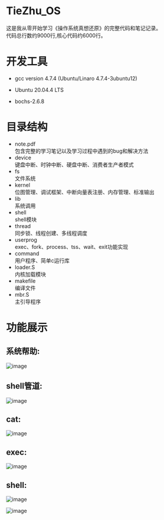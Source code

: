 # TieZhu_OS  
这是我从零开始学习《操作系统真想还原》的完整代码和笔记记录。  
代码总行数约9000行,核心代码约6000行。  
# 开发工具
  + gcc version 4.7.4 (Ubuntu/Linaro 4.7.4-3ubuntu12)   
  
  + Ubuntu 20.04.4 LTS  
  
  + bochs-2.6.8  
  
# 目录结构
  + note.pdf  
      包含完整的学习笔记以及学习过程中遇到的bug和解决方法
  + device    
      键盘中断、时钟中断、硬盘中断、消费者生产者模式  
  + fs        
      文件系统  
  + kernel    
      位图管理、调试框架、中断向量表注册、内存管理、标准输出  
  + lib       
      系统调用  
  + shell     
      shell模块  
  + thread    
      同步锁、线程创建、多线程调度  
  + userprog  
      exec、fork、process、tss、wait、exit功能实现  
  + command   
      用户程序、简单c运行库  
  + loader.S  
      内核加载模块  
  + makefile  
      编译文件  
  + mbr.S     
      主引导程序  
# 功能展示
  ## 系统帮助:  
  
  ![image](https://user-images.githubusercontent.com/58016964/197725439-fa348fd6-b4cb-4014-b4c9-4ec1f9c5de96.png)  
  ## shell管道:  
  ![image](https://user-images.githubusercontent.com/58016964/197729317-a8f89f8f-e27d-4b7e-ae73-89b05db17e82.png)  
  
  ## cat:  
  ![image](https://user-images.githubusercontent.com/58016964/197729457-170f0335-74ce-4fbe-9727-803ac699360d.png)  
  
  ## exec:  
  ![image](https://user-images.githubusercontent.com/58016964/197729611-ebe4034e-1c3f-42e0-b2b1-f0479eddd4f7.png)  
  
  ## shell:  
  ![image](https://user-images.githubusercontent.com/58016964/197729773-866cec72-8c87-49eb-b37e-0b185137c06f.png)   
  
  ![image](https://user-images.githubusercontent.com/58016964/197729832-8bce3973-3d33-457e-9298-87b58df026df.png)

  
